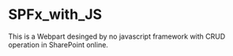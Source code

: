 # SPFx_with_JS
This is a Webpart desinged by no javascript framework with CRUD operation in SharePoint online.
